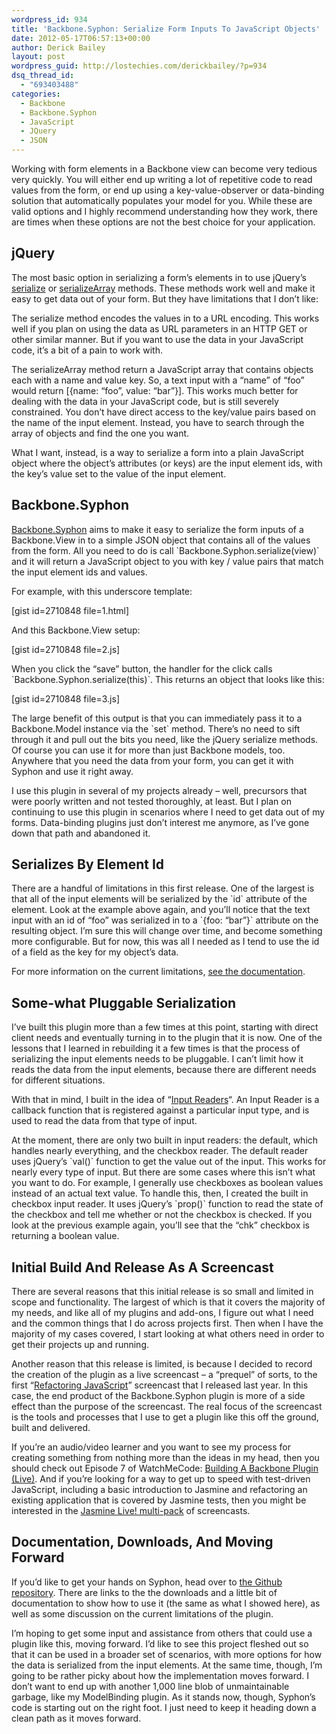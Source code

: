 ```yaml
---
wordpress_id: 934
title: 'Backbone.Syphon: Serialize Form Inputs To JavaScript Objects'
date: 2012-05-17T06:57:13+00:00
author: Derick Bailey
layout: post
wordpress_guid: http://lostechies.com/derickbailey/?p=934
dsq_thread_id:
  - "693403488"
categories:
  - Backbone
  - Backbone.Syphon
  - JavaScript
  - JQuery
  - JSON
---
```

Working with form elements in a Backbone view can become very tedious very quickly. You will either end up writing a lot of repetitive code to read values from the form, or end up using a key-value-observer or data-binding solution that automatically populates your model for you. While these are valid options and I highly recommend understanding how they work, there are times when these options are not the best choice for your application.

## jQuery

The most basic option in serializing a form&#8217;s elements in to use jQuery&#8217;s [serialize](http://api.jquery.com/serialize/) or [serializeArray](http://api.jquery.com/serializeArray/) methods. These methods work well and make it easy to get data out of your form. But they have limitations that I don&#8217;t like:

The serialize method encodes the values in to a URL encoding. This works well if you plan on using the data as URL parameters in an HTTP GET or other similar manner. But if you want to use the data in your JavaScript code, it&#8217;s a bit of a pain to work with.

The serializeArray method return a JavaScript array that contains objects each with a name and value key. So, a text input with a &#8220;name&#8221; of &#8220;foo&#8221; would return [{name: &#8220;foo&#8221;, value: &#8220;bar&#8221;}]. This works much better for dealing with the data in your JavaScript code, but is still severely constrained. You don&#8217;t have direct access to the key/value pairs based on the name of the input element. Instead, you have to search through the array of objects and find the one you want. 

What I want, instead, is a way to serialize a form into a plain JavaScript object where the object&#8217;s attributes (or keys) are the input element ids, with the key&#8217;s value set to the value of the input element.

## Backbone.Syphon

[Backbone.Syphon](https://github.com/derickbailey/backbone.syphon) aims to make it easy to serialize the form inputs of a Backbone.View in to a simple JSON object that contains all of the values from the form. All you need to do is call \`Backbone.Syphon.serialize(view)\` and it will return a JavaScript object to you with key / value pairs that match the input element ids and values.

For example, with this underscore template:

[gist id=2710848 file=1.html]

And this Backbone.View setup:

[gist id=2710848 file=2.js]

When you click the &#8220;save&#8221; button, the handler for the click calls \`Backbone.Syphon.serialize(this)\`. This returns an object that looks like this:

[gist id=2710848 file=3.js]

The large benefit of this output is that you can immediately pass it to a Backbone.Model instance via the \`set\` method. There&#8217;s no need to sift through it and pull out the bits you need, like the jQuery serialize methods. Of course you can use it for more than just Backbone models, too. Anywhere that you need the data from your form, you can get it with Syphon and use it right away.

I use this plugin in several of my projects already &#8211; well, precursors that were poorly written and not tested thoroughly, at least. But I plan on continuing to use this plugin in scenarios where I need to get data out of my forms. Data-binding plugins just don&#8217;t interest me anymore, as I&#8217;ve gone down that path and abandoned it. 

## Serializes By Element Id

There are a handful of limitations in this first release. One of the largest is that all of the input elements will be serialized by the \`id\` attribute of the element. Look at the example above again, and you&#8217;ll notice that the text input with an id of &#8220;foo&#8221; was serialized in to a \`{foo: &#8220;bar&#8221;}\` attribute on the resulting object. I&#8217;m sure this will change over time, and become something more configurable. But for now, this was all I needed as I tend to use the id of a field as the key for my object&#8217;s data.

For more information on the current limitations, [see the documentation](https://github.com/derickbailey/backbone.syphon#current-limitation).

## Some-what Pluggable Serialization

I&#8217;ve built this plugin more than a few times at this point, starting with direct client needs and eventually turning in to the plugin that it is now. One of the lessons that I learned in rebuilding it a few times is that the process of serializing the input elements needs to be pluggable. I can&#8217;t limit how it reads the data from the input elements, because there are different needs for different situations. 

With that in mind, I built in the idea of &#8220;[Input Readers](https://github.com/derickbailey/backbone.syphon#register-your-own-input-readers)&#8220;. An Input Reader is a callback function that is registered against a particular input type, and is used to read the data from that type of input. 

At the moment, there are only two built in input readers: the default, which handles nearly everything, and the checkbox reader. The default reader uses jQuery&#8217;s \`val()\` function to get the value out of the input. This works for nearly every type of input. But there are some cases where this isn&#8217;t what you want to do. For example, I generally use checkboxes as boolean values instead of an actual text value. To handle this, then, I created the built in checkbox input reader. It uses jQuery&#8217;s \`prop()\` function to read the state of the checkbox and tell me whether or not the checkbox is checked. If you look at the previous example again, you&#8217;ll see that the &#8220;chk&#8221; checkbox is returning a boolean value.

## Initial Build And Release As A Screencast

There are several reasons that this initial release is so small and limited in scope and functionality. The largest of which is that it covers the majority of my needs, and like all of my plugins and add-ons, I figure out what I need and the common things that I do across projects first. Then when I have the majority of my cases covered, I start looking at what others need in order to get their projects up and running.

Another reason that this release is limited, is because I decided to record the creation of the plugin as a live screencast &#8211; a &#8220;prequel&#8221; of sorts, to the first &#8220;[Refactoring JavaScript](http://www.watchmecode.net/refactoring-javascript)&#8221; screencast that I released last year. In this case, the end product of the Backbone.Syphon plugin is more of a side effect than the purpose of the screencast. The real focus of the screencast is the tools and processes that I use to get a plugin like this off the ground, built and delivered. 

If you&#8217;re an audio/video learner and you want to see my process for creating something from nothing more than the ideas in my head, then you should check out Episode 7 of WatchMeCode: [Building A Backbone Plugin (Live)](http://www.watchmecode.net/backbone-plugin). And if you&#8217;re looking for a way to get up to speed with test-driven JavaScript, including a basic introduction to Jasmine and refactoring an existing application that is covered by Jasmine tests, then you might be interested in the [Jasmine Live! multi-pack](http://www.watchmecode.net/jasmine-live) of screencasts.

## Documentation, Downloads, And Moving Forward

If you&#8217;d like to get your hands on Syphon, head over to [the Github repository](https://github.com/derickbailey/backbone.syphon). There are links to the the downloads and a little bit of documentation to show how to use it (the same as what I showed here), as well as some discussion on the current limitations of the plugin.

I&#8217;m hoping to get some input and assistance from others that could use a plugin like this, moving forward. I&#8217;d like to see this project fleshed out so that it can be used in a broader set of scenarios, with more options for how the data is serialized from the input elements. At the same time, though, I&#8217;m going to be rather picky about how the implementation moves forward. I don&#8217;t want to end up with another 1,000 line blob of unmaintainable garbage, like my ModelBinding plugin. As it stands now, though, Syphon&#8217;s code is starting out on the right foot. I just need to keep it heading down a clean path as it moves forward.

 